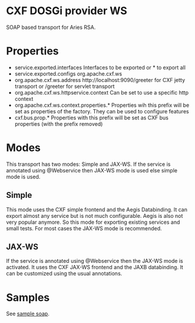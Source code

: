 # CXF DOSGi provider WS

SOAP based transport for Aries RSA.

# Properties

*   service.exported.interfaces Interfaces to be exported or * to export all
*   service.exported.configs org.apache.cxf.ws
*   org.apache.cxf.ws.address http://localhost:9090/greeter for CXF jetty transport or /greeter for servlet transport
*   org.apache.cxf.ws.httpservice.context Can be set to use a specific http context
*   org.apache.cxf.ws.context.properties.* Properties wih this prefix will be set as properties of the factory. They can be used to configure features
*   cxf.bus.prop.* Properties with this prefix will be set as CXF bus properties (with the prefix removed)

# Modes

This transport has two modes: Simple and JAX-WS. If the service is annotated using @Webservice
then JAX-WS mode is used else simple mode is used.

## Simple

This mode uses the CXF simple frontend and the Aegis Databinding. It can export almost any service but is not much configurable. Aegis is also not very popular anymore. So this
mode for exporting existing services and small tests. For most cases the JAX-WS mode is recommended.

## JAX-WS

If the service is annotated using @Webservice then the JAX-WS mode is activated. It uses
the CXF JAX-WS frontend and the JAXB databinding. It can be customized using the usual annotations.

# Samples

See [sample soap](../samples/soap).
